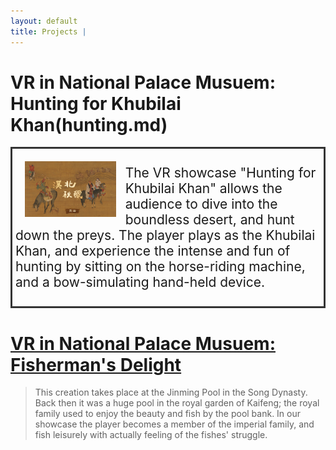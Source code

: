 ```yaml
---
layout: default
title: Projects | 
---
```


# VR in National Palace Musuem: Hunting for Khubilai Khan(hunting.md)

<div
    style = "border: 3px solid #333;
            padding: 5px;
            overflow: auto;
            font-size: 1.5em;">
    <img src = "/images/huntingCover.jpg"
        style = "float: left;
                overflow: auto;
                width: 30%;
                height: 30%;
                padding: 3%;">

The VR showcase "Hunting for Khubilai Khan" allows the audience to dive into the
boundless desert, and hunt down the preys. The player plays as the Khubilai Khan,
and experience the intense and fun of hunting by sitting on the horse-riding machine,
and a bow-simulating hand-held device.  

</div>

# [VR in National Palace Musuem: Fisherman's Delight](fishing.md)

> This creation takes place at the Jinming Pool in the Song Dynasty. Back then it was a
huge pool in the royal garden of Kaifeng; the royal family used to enjoy the beauty and
fish by the pool bank. In our showcase the player becomes a member of the imperial family,
and fish leisurely with actually feeling of the fishes' struggle.  
